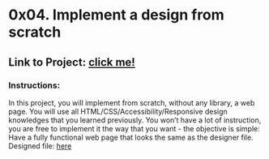 # 0x04. Implement a design from scratch
## Link to Project: [click me!](https://intranet.hbtn.io/projects/1685)

### Instructions:
In this project, you will implement from scratch, without any library, a web page. You will use all HTML/CSS/Accessibility/Responsive design knowledges that you learned previously.
You won’t have a lot of instruction, you are free to implement it the way that you want - the objective is simple: Have a fully functional web page that looks the same as the designer file.
Designed file: [here](https://intranet-projects-files.s3.amazonaws.com/holbertonschool-webstack/622/Archive.zip)